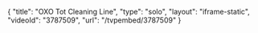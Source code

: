{
    "title": "OXO Tot Cleaning Line",
    "type": "solo",
    "layout": "iframe-static",
    "videoId": "3787509",
    "url": "\/tvpembed\/3787509"
}